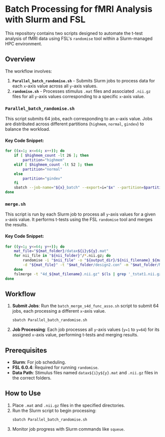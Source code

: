 
# Batch Processing for fMRI Analysis with Slurm and FSL

This repository contains two scripts designed to automate the t-test analysis of fMRI data using FSL's `randomise` tool within a Slurm-managed HPC environment.

## Overview

The workflow involves:
1. **`Parallel_batch_randomise.sh`** - Submits Slurm jobs to process data for each `x`-axis value across all `y`-axis values.
2. **`randomise.sh`** - Processes stimulus `.mat` files and associated `.nii.gz` files for all `y`-axis values corresponding to a specific `x`-axis value.

### `Parallel_batch_randomise.sh`

This script submits 64 jobs, each corresponding to an `x`-axis value. Jobs are distributed across different partitions (`highmem`, `normal`, `gindev`) to balance the workload.

#### Key Code Snippet:
```bash
for ((x=1; x<=64; x++)); do
    if [ $highmem_count -lt 26 ]; then
        partition="highmem"
    elif [ $highmem_count -lt 52 ]; then
        partition="normal"
    else
        partition="gindev"
    fi
    sbatch --job-name="${x}_batch" --export=i="$x" --partition=$partition randomise.sh
done
```

### `merge.sh`

This script is run by each Slurm job to process all `y`-axis values for a given `x`-axis value. It performs t-tests using the FSL `randomise` tool and merges the results.

#### Key Code Snippet:
```bash
for ((y=1; y<=64; y++)); do
    mat_file="${mat_folder}/datax${i}y${y}.mat"
    for nii_file in "${nii_folder}"/*.nii.gz; do
        randomise -i "$nii_file" -o "${output_dir}/${nii_filename}_${mat_filename}" \
        -d "${mat_file}" -t "$mat_folder/design2.con" -m "$mat_folder/MNI152_mask" -n 1 -x -D
    done
    fslmerge -t "4d_${mat_filename}.nii.gz" $(ls | grep '_tstat1.nii.gz')
done
```

## Workflow

1. **Submit Jobs**: Run the `batch_merge_s4d_func_asso.sh` script to submit 64 jobs, each processing a different `x`-axis value.
   ```bash
   sbatch Parallel_batch_randomise.sh
   ```

2. **Job Processing**: Each job processes all `y`-axis values (`y=1` to `y=64`) for its assigned `x`-axis value, performing t-tests and merging results.

## Prerequisites

- **Slurm**: For job scheduling.
- **FSL 6.0.4**: Required for running `randomise`.
- **Data Path**: Stimulus files named `datax${i}y${y}.mat` and `.nii.gz` files in the correct folders.

## How to Use

1. Place `.mat` and `.nii.gz` files in the specified directories.
2. Run the Slurm script to begin processing:
   ```bash
   sbatch Parallel_batch_randomise.sh
   ```
3. Monitor job progress with Slurm commands like `squeue`.


